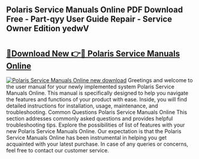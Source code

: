 ## Polaris Service Manuals Online PDF Download Free - Part-qyy User Guide Repair - Service Owner Edition yedwV

# <h2><a href="http://bc35147.oget.top/?id=Polaris+Service+Manuals+Online">🔗Download New 👉🔴 Polaris Service Manuals Online</a></h2>

[![Polaris Service Manuals Online new download](https://i.imgur.com/5g1atiW.png)](http://bc35147.oget.top/?id=Polaris+Service+Manuals+Online)
Greetings and welcome to the user manual for your newly implemented system Polaris Service Manuals Online. This manual is specifically designed to help you navigate the features and functions of your product with ease. Inside, you will find detailed instructions for installation, usage, maintenance, and troubleshooting. Common Questions Polaris Service Manuals Online This section addresses commonly asked questions and provides helpful troubleshooting tips. Explore the possibilities of list of features with your new Polaris Service Manuals Online. Our expectation is that the Polaris Service Manuals Online has been instrumental in helping you get acquainted with your latest purchase. In case of any queries or concerns, feel free to contact our customer service.
